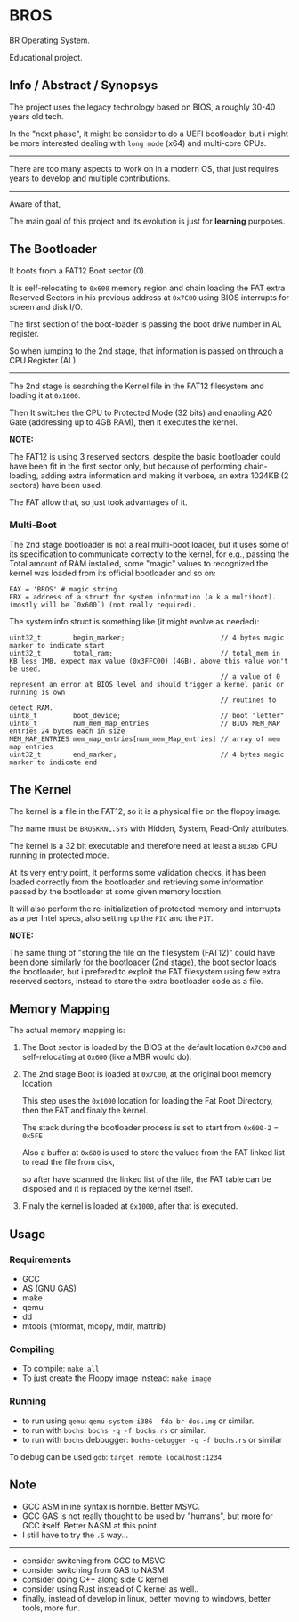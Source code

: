 # BROS

BR Operating System.

Educational project.

## Info / Abstract / Synopsys

The project uses the legacy technology based on BIOS, a roughly 30-40 years old tech.

In the "next phase", it might be consider to do a UEFI bootloader, but i might be more interested 
dealing with `long mode` (x64) and multi-core CPUs.

---

There are too many aspects to work on in a modern OS, that just requires years to develop and multiple contributions.

--- 

Aware of that,

The main goal of this project and its evolution is just for **learning** purposes.

## The Bootloader

It boots from a FAT12 Boot sector (0).

It is self-relocating to `0x600` memory region and chain loading the FAT extra Reserved Sectors in his previous address at `0x7C00` using BIOS interrupts for screen and disk I/O.

The first section of the boot-loader is passing the boot drive number in AL register.

So when jumping to the 2nd stage, that information is passed on through a CPU Register (AL).

---

The 2nd stage is searching the Kernel file in the FAT12 filesystem and loading it at `0x1000`.

Then It switches the CPU to Protected Mode (32 bits) and enabling A20 Gate (addressing up to 4GB RAM),
 then it executes the kernel.

**NOTE:**

The FAT12 is using 3 reserved sectors, despite the basic bootloader could have been fit in the first sector only,
but because of performing chain-loading, adding extra information and making it verbose, an extra 1024KB (2 sectors)
have been used.

The FAT allow that, so just took advantages of it.


### Multi-Boot

The 2nd stage bootloader is not a real multi-boot loader, but it uses some of its specification to communicate correctly
to the kernel, for e.g., passing the Total amount of RAM installed, some "magic" values to recognized the kernel was loaded from its official bootloader and so on:

```
EAX = 'BROS' # magic string
EBX = address of a struct for system information (a.k.a multiboot). (mostly will be `0x600`) (not really required).
```

The system info struct is something like (it might evolve as needed):
```
uint32_t        begin_marker;                        // 4 bytes magic marker to indicate start
uint32_t        total_ram;                           // total_mem in KB less 1MB, expect max value (0x3FFC00) (4GB), above this value won't be used.
                                                     // a value of 0 represent an error at BIOS level and should trigger a kernel panic or running is own
                                                     // routines to detect RAM.
uint8_t         boot_device;                         // boot "letter"
uint8_t         num_mem_map_entries                  // BIOS MEM_MAP entries 24 bytes each in size
MEM_MAP_ENTRIES mem_map_entries[num_mem_Map_entries] // array of mem map entries
uint32_t        end_marker;                          // 4 bytes magic marker to indicate end
```


## The Kernel

The kernel is a file in the FAT12, so it is a physical file on the floppy image.

The name must be `BROSKRNL.SYS` with Hidden, System, Read-Only attributes.

The kernel is a 32 bit executable and therefore need at least a `80386` CPU running in protected mode.

At its very entry point, it performs some validation checks, it has been loaded correctly from the bootloader and retrieving some information passed by the bootloader at some given memory location.

 It will also perform the re-initialization of protected memory and interrupts as a per Intel specs, also setting up the `PIC` and the `PIT`.


**NOTE:**

The same thing of "storing the file on the filesystem (FAT12)" could have been done similarly for the bootloader (2nd stage), the boot sector loads the bootloader, but i prefered to exploit the FAT filesystem using few extra reserved sectors, instead to store the extra bootloader code as a file.

## Memory Mapping

The actual memory mapping is:

1. The Boot sector is loaded by the BIOS at the default location `0x7C00` and self-relocating at `0x600` (like a MBR would do).

2. The 2nd stage Boot is loaded at `0x7C00`, at the original boot memory location.


    This step uses the `0x1000` location for loading the Fat Root Directory, then the FAT and finaly the kernel.

    The stack during the bootloader process is set to start from `0x600-2` = `0x5FE`

    Also a buffer at `0x600` is used to store the values from the FAT linked list to read the file from disk,

    so after have scanned the linked list of the file, the FAT table can be disposed and it is replaced by the kernel itself.


3. Finaly the kernel is loaded at `0x1000`, after that is executed.

## Usage

### Requirements

- GCC
- AS (GNU GAS)
- make
- qemu
- dd
- mtools (mformat, mcopy, mdir, mattrib)

### Compiling

- To compile: `make all`
- To just create the Floppy image instead: `make image`

### Running

- to run using `qemu`: `qemu-system-i386 -fda br-dos.img` or similar.
- to run with  `bochs`: `bochs -q -f bochs.rs` or similar.
- to run with `bochs` debbugger: `bochs-debugger -q -f bochs.rs` or similar

To debug can be used `gdb`: `target remote localhost:1234`

## Note

- GCC ASM inline syntax is horrible. Better MSVC.
- GCC GAS is not really thought to be used by "humans", but more for GCC itself. Better NASM at this point.
- I still have to try the `.S` way...

---

- consider switching from GCC to MSVC
- consider switching from GAS to NASM
- consider doing C++ along side C kernel
- consider using Rust instead of C kernel as well..
- finally, instead of develop in linux, better moving to windows, better tools, more fun.